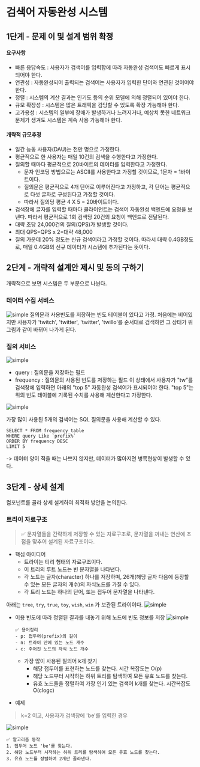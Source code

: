 # 검색어 자동완성 시스템
## 1단계 - 문제 이 및 설계 범위 확정
#### **요구사항**
* 빠른 응답속도 : 사용자가 검색어를 입력함에 따라 자동완성 검색어도 빠르게 표시되어야 한다.
* 연관성 : 자동완성되어 출력되는 검색어는 사용자가 입력한 단어와 연관된 것이어야 한다.
* 정렬 : 시스템의 계산 결과는 인기도 등의 순위 모델에 의해 정렬되어 있어야 한다.
* 규모 확장성 : 시스템은 많은 트래픽을 감당할 수 있도록 확장 가능해야 한다.
* 고가용성 : 시스템의 일부에 장애가 발생하거나 느려지거나, 예상치 못한 네트워크 문제가 생겨도 시스템은 계속 사용 가능해야 한다.

#### **개략적 규모추정**
* 일간 능동 사용자(DAU)는 천만 명으로 가정한다.
* 평균적으로 한 사용자는 매일 10건의 검색을 수행한다고 가정한다.
* 질의할 때마다 평균적으로 20바이트의 데이터를 입력한다고 가정한다.
    * 문자 인코딩 방법으로는 ASCII를 사용한다고 가정할 것이므로, 1문자 = 1바이트이다.
    * 질의문은 평균적으로 4개 단어로 이루어진다고 가정하고, 각 단어는 평균적으로 다섯 글자로 구성된다고 가정할 것이다.
    * 따라서 질의당 평균 4 X 5 = 20바이트이다.
* 검색창에 글자를 입력할 때마다 클라이언트는 검색어 자동완성 백엔드에 요청을 보낸다. 따라서 평균적으로 1회 검색당 20건의 요청이 백엔드로 전달된다.
* 대략 초당 24,000건의 질의(QPS)가 발생할 것이다.
* 최대 QPS=QPS x 2=대략 48,000
* 질의 가운데 20% 정도는 신규 검색어라고 가정할 것이다. 따라서 대략 0.4GB정도로, 매일 0.4GB의 신규 데이터가 시스템에 추가된다는 뜻이다.

## 2단계 - 개략적 설계안 제시 및 동의 구하기
개략적으로 보면 시스템은 두 부분으로 나뉜다.
### 데이터 수집 서비스
![simple](../image/13-2.png)
질의문과 사용빈도를 저장하는 빈도 테이블이 있다고 가정.
처음에는 비어있지만 사용자가 'twitch', 'twitter', 'twitter', 'twillo'를 순서대로 검색하면 그 상태가 위 그림과 같이 바뀌어 나가게 된다.
### 질의 서비스
![simple](../image/t13-1.png)
* query : 질의문을 저장하는 필드
* frequency : 질의문의 사용된 빈도를 저장하는 필드
이 상태에서 사용자가 "tw"를 검색창에 입력하면 아래의 "top 5" 자동완성 검색어가 표시되어야 한다.
"top 5"는 위의 빈도 테이블에 기록된 수치를 사용해 계산한다고 가정한다.

![simple](../image/13-3.png)

가장 많이 사용된 5개의 검색어는 SQL 질의문을 사용해 계산할 수 있다.
~~~shell
SELECT * FROM frequency_table
WHERE query Like `prefix%`
ORDER BY frequency DESC
LIMIT 5
~~~
-> 데이터 양이 적을 때는 나쁘지 않지만, 데이터가 많아지면 병목현상이 발생할 수 있다.

## 3단계 - 상세 설계
컴포넌트를 골라 상세 설계하여 최적화 방안을 논의한다.
### 트라이 자료구조
> ✅ 문자열들을 간략하게 저장할 수 있는 자료구조로, 문자열을 꺼내는 연산에 초점을 맞추어 설계된 자료구조이다.
* 핵심 아이디어
    * 트라이는 티리 형태의 자료구조이다.
    * 이 트리의 루트 노드는 빈 문자열을 나타낸다.
    * 각 노드는 글자(character) 하나를 저장하며, 26개(해당 글자 다음에 등장할 수 있는 모든 글자의 개수)의 자식노드를 가질 수 있다.
    * 각 트리 노드는 하나의 단어, 또는 접두어 문자열을 나타낸다.

아래는 `tree`, `try`, `true`, `toy`, `wish`, `win` 가 보관된 트라이이다. 
![simple](../image/13-5.png)

* 이용 빈도에 따라 정렬된 결과를 내놓기 위해 노드에 빈도 정보를 저장
![simple](../image/13-6.png)

    ~~~
    ✅ 용어정리
    - p: 접두어(prefix)의 길이
    - n: 트라이 안에 있는 노드 개수
    - c: 주어진 노드의 자식 노드 개수
    ~~~
    * 가장 많이 사용된 질의어 k개 찾기
        * 해당 접두어를 표현하는 노드를 찾는다. 시간 복잡도는 O(p)
        * 해당 노드부터 시작하는 하위 트리를 탐색하여 모든 유효 노드를 찾는다.
        * 유효 노드들을 정렬하여 가장 인기 있는 검색어 k개를 찾는다. 시간복잡도 O(clogc)
* 예제
> k=2 이고, 사용자가 검색창에 'be'를 입력한 경우

![simple](../image/13-7.png)
~~~
✅ 알고리즘 동작
1. 접두어 노드 'be'를 찾는다.
2. 해당 노드부터 시작하는 하위 트리를 탐색하여 모든 유효 노드를 찾는다. 
3. 유효 노드를 정렬하여 2개만 골라낸다.
~~~